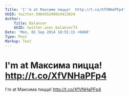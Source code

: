 ```yaml
---
Title: 'I''m at Максима пицца!  http://t.co/XfVNHaPFp4'
UUID: twitter.506455248014413824
Author:
    Title: Balancer
    UUID: twitter.user.balancer73
Date: 'Mon, 01 Sep 2014 18:55:15 +0400'
Type: Post
Markup: Text
---
```


# I'm at Максима пицца!  http://t.co/XfVNHaPFp4

I'm at Максима пицца!  http://t.co/XfVNHaPFp4